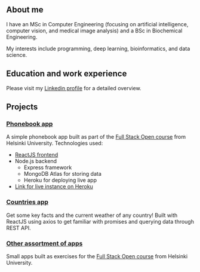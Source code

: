 ## About me
I have an MSc in Computer Engineering (focusing on artificial intelligence, computer vision, and medical image analysis) and a BSc in Biochemical Engineering.

My interests include programming, deep learning, bioinformatics, and data science.

## Education and work experience
Please visit my [Linkedin profile](https://www.linkedin.com/in/leonardopl/) for a detailed overview.

## Projects
### [Phonebook app](https://github.com/leonardopl/full-stack-open-2021-part3)
A simple phonebook app built as part of the [Full Stack Open course](https://fullstackopen.com/en/) from Helsinki University. Technologies used:
- [ReactJS frontend](https://github.com/leonardopl/full-stack-open-2020/tree/main/part2/phonebook)
- Node.js backend
  - Express framework
  - MongoDB Atlas for storing data
  - Heroku for deploying live app
- [Link for live instance on Heroku](https://powerful-reef-17205.herokuapp.com/)

### [Countries app](https://github.com/leonardopl/full-stack-open-2020/tree/main/part2/countries)
Get some key facts and the current weather of any country! Built with ReactJS using axios to get familiar with promises and querying data through REST API.

### [Other assortment of apps](https://github.com/leonardopl/full-stack-open-2020/)
Small apps built as exercises for the [Full Stack Open course](https://fullstackopen.com/en/) from Helsinki University.
